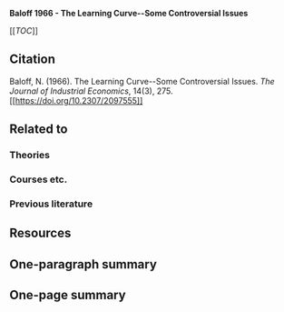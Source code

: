 **Baloff 1966 - The Learning Curve--Some Controversial Issues**

[[_TOC_]]

## Citation
Baloff, N. (1966). The Learning Curve--Some Controversial Issues. *The Journal of Industrial Economics*, 14(3), 275. [[https://doi.org/10.2307/2097555]]

## Related to

### Theories

### Courses etc.

### Previous literature

## Resources

## One-paragraph summary

## One-page summary